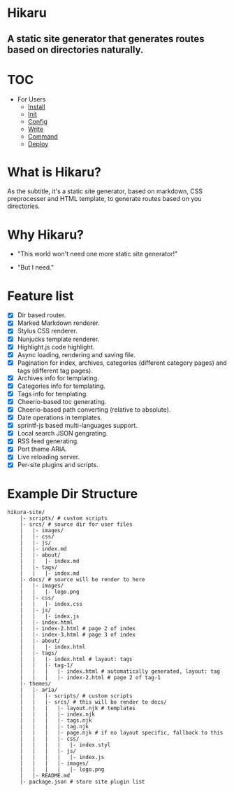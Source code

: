 Hikaru
======

A static site generator that generates routes based on directories naturally.
-----------------------------------------------------------------------------

# TOC

- For Users
	- [Install](install.md)
	- [Init](init.md)
	- [Config](config.md)
	- [Write](write.md)
	- [Command](command.md)
	- [Deploy](deploy.md)

# What is Hikaru?

As the subtitle, it's a static site generator, based on markdown, CSS preprocesser and HTML template, to generate routes based on you directories.

# Why Hikaru?

- "This world won't need one more static site generator!"

- "But I need."

# Feature list

- [X] Dir based router.
- [X] Marked Markdown renderer.
- [X] Stylus CSS renderer.
- [X] Nunjucks template renderer.
- [X] Highlight.js code highlight.
- [X] Async loading, rendering and saving file.
- [X] Pagination for index, archives, categories (different category pages) and tags (different tag pages).
- [X] Archives info for templating.
- [X] Categories info for templating.
- [X] Tags info for templating.
- [X] Cheerio-based toc generating.
- [X] Cheerio-based path converting (relative to absolute).
- [X] Date operations in templates.
- [X] sprintf-js based multi-languages support.
- [X] Local search JSON gengrating.
- [X] RSS feed generating.
- [X] Port theme ARIA.
- [X] Live reloading server.
- [X] Per-site plugins and scripts.

# Example Dir Structure

```plain
hikura-site/
    |- scripts/ # custom scripts
    |- srcs/ # source dir for user files
    |   |- images/
    |   |- css/
    |   |- js/
    |   |- index.md
    |   |- about/
    |   |   |- index.md
    |   |- tags/
    |   |   |- index.md
    |- docs/ # source will be render to here
    |   |- images/
    |   |   |- logo.png
    |   |- css/
    |   |   |- index.css
    |   |- js/
    |   |   |- index.js
    |   |- index.html
    |   |- index-2.html # page 2 of index
    |   |- index-3.html # page 3 of index
    |   |- about/
    |   |   |- index.html
    |   |- tags/
    |   |   |- index.html # layout: tags
    |   |   |- tag-1/
    |   |   |   |- index.html # automatically generated, layout: tag
    |   |   |   |- index-2.html # page 2 of tag-1
    |- themes/
    |   |- aria/
    |   |   |- scripts/ # custom scripts
    |   |   |- srcs/ # this will be render to docs/
    |   |   |   |- layout.njk # templates
    |   |   |   |- index.njk
    |   |   |   |- tags.njk
    |   |   |   |- tag.njk
    |   |   |   |- page.njk # if no layout specific, fallback to this
    |   |   |   |- css/
    |   |   |   |   |- index.styl
    |   |   |   |- js/
    |   |   |   |   |- index.js
    |   |   |   |- images/
    |   |   |   |   |- logo.png
    |   |- README.md
    |- package.json # store site plugin list
```
